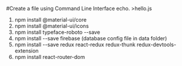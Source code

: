 #Create a file using Command Line Interface
echo. >hello.js

1. npm install @material-ui/core
2. npm install @material-ui/icons
3. npm install typeface-roboto --save
4. npm install --save firebase (database config file in data folder)
5. npm install --save redux react-redux redux-thunk redux-devtools-extension
6. npm install react-router-dom

